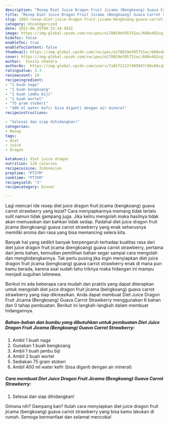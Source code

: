 ```yaml
---
description: "Resep Diet Juice Dragon Fruit Jicama (Bengkoang) Guava Carrot Strawberry Anti Gagal"
title: "Resep Diet Juice Dragon Fruit Jicama (Bengkoang) Guava Carrot Strawberry Anti Gagal"
slug: 1093-resep-diet-juice-dragon-fruit-jicama-bengkoang-guava-carrot-strawberry-anti-gagal
category: Uncategorized
date: 2021-06-25T04:23:14.455Z
image: https://img-global.cpcdn.com/recipes/e178019e595751ac/680x482cq70/diet-juice-dragon-fruit-jicama-bengkoang-guava-carrot-strawberry-foto-resep-utama.jpg
hideToc: false
enableToc: true
enableTocContent: false
thumbnail: https://img-global.cpcdn.com/recipes/e178019e595751ac/680x482cq70/diet-juice-dragon-fruit-jicama-bengkoang-guava-carrot-strawberry-foto-resep-utama.jpg
cover: https://img-global.cpcdn.com/recipes/e178019e595751ac/680x482cq70/diet-juice-dragon-fruit-jicama-bengkoang-guava-carrot-strawberry-foto-resep-utama.jpg
author:  Yunita chandra
authorAv:  https://img-global.cpcdn.com/users/7a82f2122f405047/60x60cq50/avatar.jpg
ratingvalue: 3.3
reviewcount: 19
recipeingredient:
- "1 buah naga"
- "1 buah bengkoang"
- "1 buah jambu biji"
- "2 buah wortel"
- "75 gram stoberi"
- "400 ml water kefir bisa diganti dengan air mineral"
recipeinstructions:

- "Selesai dan siap dihidangkan!"
categories:
- Resep
tags:
- diet
- juice
- dragon

katakunci: diet juice dragon 
nutrition: 120 calories
recipecuisine: Indonesian
preptime: "PT37M"
cooktime: "PT35M"
recipeyield: "3"
recipecategory: Dinner

---
```



Lagi mencari ide resep diet juice dragon fruit jicama (bengkoang) guava carrot strawberry yang lezat? Cara menyiapkannya memang tidak terlalu sulit namun tidak gampang juga. Jika keliru mengolah maka hasilnya tidak akan memuaskan dan bahkan tidak sedap. Padahal diet juice dragon fruit jicama (bengkoang) guava carrot strawberry yang enak seharusnya memiliki aroma dan rasa yang bisa memancing selera kita.




Banyak hal yang sedikit banyak berpengaruh terhadap kualitas rasa dari diet juice dragon fruit jicama (bengkoang) guava carrot strawberry, pertama dari jenis bahan, kemudian pemilihan bahan segar sampai cara mengolah dan menghidangkannya. Tak perlu pusing jika ingin menyiapkan diet juice dragon fruit jicama (bengkoang) guava carrot strawberry enak di mana pun kamu berada, karena asal sudah tahu triknya maka hidangan ini mampu menjadi suguhan istimewa.


Berikut ini ada beberapa cara mudah dan praktis yang dapat diterapkan untuk mengolah diet juice dragon fruit jicama (bengkoang) guava carrot strawberry yang siap dikreasikan. Anda dapat membuat Diet Juice Dragon Fruit Jicama (Bengkoang) Guava Carrot Strawberry menggunakan 6 bahan dan 0 tahap pembuatan. Berikut ini langkah-langkah dalam membuat hidangannya.

<!--inarticleads1-->

##### Bahan-bahan dan bumbu yang dibutuhkan untuk pembuatan Diet Juice Dragon Fruit Jicama (Bengkoang) Guava Carrot Strawberry:

1. Ambil 1 buah naga
1. Gunakan 1 buah bengkoang
1. Ambil 1 buah jambu biji
1. Ambil 2 buah wortel
1. Sediakan 75 gram stoberi
1. Ambil 400 ml water kefir (bisa diganti dengan air mineral)




<!--inarticleads2-->

##### Cara membuat Diet Juice Dragon Fruit Jicama (Bengkoang) Guava Carrot Strawberry:


1. Selesai dan siap dihidangkan!



Gimana nih? Gampang kan? Itulah cara menyiapkan diet juice dragon fruit jicama (bengkoang) guava carrot strawberry yang bisa kamu lakukan di rumah. Semoga bermanfaat dan selamat mencoba!
